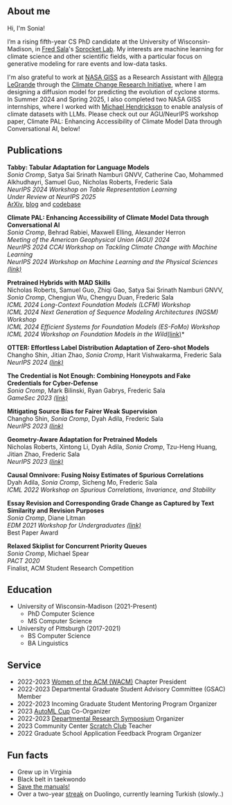 ## About me

Hi, I'm Sonia!

I’m a rising fifth-year CS PhD candidate at the University of Wisconsin-Madison, in [Fred Sala](https://pages.cs.wisc.edu/~fredsala/)'s [Sprocket Lab](https://sprocketlab.github.io). My interests are machine learning for climate science and other scientific fields, with a particular focus on generative modeling for rare events and low-data tasks.

I'm also grateful to work at [NASA GISS](https://www.giss.nasa.gov) as a Research Assistant with [Allegra LeGrande](https://science.gsfc.nasa.gov/sci/bio/allegra.n.legrande) through the [Climate Change Research Initiative](https://science.nasa.gov/earth-science/early-career-opportunities/climate-change-research-initiative/), where I am designing a diffusion model for predicting the evolution of cyclone storms. In Summer 2024 and Spring 2025, I also completed two NASA GISS internships, where I worked with [Michael Hendrickson](https://www.giss.nasa.gov/staff/mhendrickson.html) to enable analysis of climate datasets with LLMs. Please check out our AGU/NeurIPS workshop paper, Climate PAL: Enhancing Accessibility of Climate Model Data through Conversational AI, below!


## Publications

**Tabby: Tabular Adaptation for Language Models**<br>
*Sonia Cromp*, Satya Sai Srinath Namburi GNVV, Catherine Cao, Mohammed Alkhudhayri, Samuel Guo, Nicholas Roberts, Frederic Sala<br>
*NeurIPS 2024 Workshop on Table Representation Learning*<br>
*Under Review at NeurIPS 2025*<br>
[ArXiv](https://arxiv.org/abs/2503.02152), [blog](https://sprocketlab.github.io/posts/2025/02/tabby/) and [codebase](https://github.com/soCromp/tabby)

**Climate PAL: Enhancing Accessibility of Climate Model Data through Conversational AI**<br>
*Sonia Cromp*, Behrad Rabiei, Maxwell Elling, Alexander Herron<br>
*Meeting of the American Geophysical Union (AGU) 2024<br>
NeurIPS 2024 CCAI Workshop on Tackling Climate Change with Machine Learning<br>
NeurIPS 2024 Workshop on Machine Learning and the Physical Sciences [(link)](https://ml4physicalsciences.github.io/2024/files/NeurIPS_ML4PS_2024_14.pdf)*

**Pretrained Hybrids with MAD Skills**<br>
Nicholas Roberts, Samuel Guo, Zhiqi Gao, Satya Sai Srinath Namburi GNVV, *Sonia Cromp*, Chengjun Wu, Chengyu Duan, Frederic Sala<br>
*ICML 2024 Long-Context Foundation Models (LCFM) Workshop*<br>
*ICML 2024 Next Generation of Sequence Modeling Architectures (NGSM) Workshop*<br>
*ICML 2024 Efficient Systems for Foundation Models (ES-FoMo) Workshop*<br>
*ICML 2024 Workshop on Foundation Models in the Wild*[(link)](https://arxiv.org/abs/2406.00894)*

**OTTER: Effortless Label Distribution Adaptation of Zero-shot Models**<br>
Changho Shin, Jitian Zhao, *Sonia Cromp*, Harit Vishwakarma, Frederic Sala<br>
*NeurIPS 2024 [(link)](https://arxiv.org/abs/2404.08461)*

**The Credential is Not Enough: Combining Honeypots and Fake Credentials for Cyber-Defense**<br>
*Sonia Cromp*, Mark Bilinski, Ryan Gabrys, Frederic Sala<br>
*GameSec 2023 [(link)](https://gamesec-conf.org/2023/3.pdf)*

**Mitigating Source Bias for Fairer Weak Supervision**<br>
Changho Shin, *Sonia Cromp*, Dyah Adila, Frederic Sala<br>
*NeurIPS 2023 [(link)](https://arxiv.org/abs/2303.17713)*

**Geometry-Aware Adaptation for Pretrained Models**<br>
Nicholas Roberts, Xintong Li, Dyah Adila, *Sonia Cromp*, Tzu-Heng Huang, Jitian Zhao, Frederic Sala<br>
*NeurIPS 2023 [(link)](https://arxiv.org/abs/2307.12226)*

**Causal Omnivore: Fusing Noisy Estimates of Spurious Correlations**<br>
Dyah Adila, *Sonia Cromp*, Sicheng Mo, Frederic Sala<br>
*ICML 2022 Workshop on Spurious Correlations, Invariance, and Stability*

**Essay Revision and Corresponding Grade Change as Captured by Text Similarity and Revision Purposes**<br>
*Sonia Cromp*, Diane Litman<br>
*EDM 2021 Workshop for Undergraduates [(link)](https://drive.google.com/file/d/1dX2ZoC17dTsWt-nY7VHXHIYIXO9__aLN/view) <br>*
Best Paper Award

**Relaxed Skiplist for Concurrent Priority Queues**<br>
*Sonia Cromp*, Michael Spear<br>
*PACT 2020*<br>
Finalist, ACM Student Research Competition

## Education

- University of Wisconsin-Madison (2021-Present)
	- PhD Computer Science 
	- MS Computer Science
- University of Pittsburgh (2017-2021)
	- BS Computer Science
	- BA Linguistics

## Service
- 2022-2023 [Women of the ACM (WACM)](https://wacm.cs.wisc.edu/) Chapter President
- 2022-2023 Departmental Graduate Student Advisory Committee (GSAC) Member
- 2022-2023 Incoming Graduate Student Mentoring Program Organizer
- 2023 [AutoML Cup](https://2023.automl.cc/competitions/automl-cup/) Co-Organizer
- 2022-2023 [Departmental Research Symposium](https://csresearchsymposium.github.io) Organizer
- 2023 Community Center [Scratch Club](https://www.cs.wisc.edu/catapult-clubs/) Teacher
- 2022 Graduate School Application Feedback Program Organizer

## Fun facts
- Grew up in Virginia
- Black belt in taekwondo
- [Save the manuals!](https://tmgps.org)
- Over a two-year [streak](https://duome.eu/crepe_obsession) on Duolingo, currently learning Turkish (slowly..)
